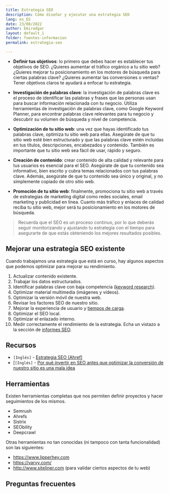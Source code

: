 ```yaml
---
title: Estrategia SEO
description: Cómo diseñar y ejecutar una estrategia SEO
lang: es_ES
date: 23/08/2022
author: Emirodgar
layout: default_1
folder: fuentes-informacion
permalink: estrategia-seo

---
```



- **Definir tus objetivos**: lo primero que debes hacer es establecer tus objetivos de SEO. ¿Quieres aumentar el tráfico orgánico a tu sitio web? ¿Quieres mejorar tu posicionamiento en los motores de búsqueda para ciertas palabras clave? ¿Quieres aumentar las conversiones o ventas? Tener objetivos claros te ayudará a enfocar tu estrategia.

- **Investigación de palabras clave**: la investigación de palabras clave es el proceso de identificar las palabras y frases que las personas usan para buscar información relacionada con tu negocio. Utiliza herramientas de investigación de palabras clave, como Google Keyword Planner, para encontrar palabras clave relevantes para tu negocio y descubrir su volumen de búsqueda y nivel de competencia.

- **Optimización de tu sitio web**: una vez que hayas identificado tus palabras clave, optimiza tu sitio web para ellas. Asegúrate de que tu sitio web esté bien estructurado y que las palabras clave estén incluidas en tus títulos, descripciones, encabezados y contenido. También es importante que tu sitio web sea fácil de usar, rápido y seguro.

- **Creación de contenido**: crear contenido de alta calidad y relevante para tus usuarios es esencial para el SEO. Asegúrate de que tu contenido sea informativo, bien escrito y cubra temas relacionados con tus palabras clave. Además, asegúrate de que tu contenido sea único y original, y no simplemente copiado de otro sitio web.

- **Promoción de tu sitio web**: finalmente, promociona tu sitio web a través de estrategias de marketing digital como redes sociales, email marketing y publicidad en línea. Cuanto más tráfico y enlaces de calidad reciba tu sitio web, mejor será tu posicionamiento en los motores de búsqueda.

> Recuerda que el SEO es un proceso continuo, por lo que deberás seguir monitorizando y ajustando tu estrategia con el tiempo para asegurarte de que estás obteniendo los mejores resultados posibles.


## Mejorar una estrategia SEO existente

Cuando trabajamos una estrategia que está en curso, hay algunos aspectos que podemos optimizar para mejorar su rendimiento.

 1. Actualizar contenido existente.
 2. Trabajar los datos estructurados.
 3. Identificar palabras clave con baja competencia ([keyword research](https://chuletaseo.com/keyword-research)).
 4. Optimizar material multimedia (imágenes y vídeos).
 5. Optimizar la versión móvil de nuestra web.
 6. Revisar los factores SEO de nuestro sitio.
 7. Mejorar la experiencia de usuario y [tiempos de carga](https://chuletaseo.com/optimizar-tiempo-carga).
 8. Optimizar el SEO local.
 9. Optimizar el enlazado interno.
 10. Medir correctamente el rendimiento de la estrategia. Echa un vistazo a la sección de [informes SEO](https://chuletaseo.com/informes-seo).


<section id="cs_recursos"></section>

## Recursos

- `[Inglés]` - [Estrategia SEO (Ahref)](https://ahrefs.com/blog/orchard-seo-strategy/)
- [`[Inglés]` - [Por qué invertir en SEO antes que optimizar la conversión de nuestro sitio es una mala idea](https://lukecarthy.com/blog/why-investing-in-seo-without-first-optimising-conversion-is-a-poor-choice/)


<section id="cs_herramientas"></section>

## Herramientas

Existen herramientas completas que nos permiten definir proyectos y hacer seguimientos de los mismos.

- Semrush
- Ahrefs
- Sistrix
- SEObility 
- Deepcrawl

Otras herramientas no tan conocidas (ni tampoco con tanta funcionalidad) son las siguientes:

- https://www.lipperhey.com
- https://varvy.com/
- http://www.siteliner.com (para validar ciertos aspectos de tu web)


<section id="cs_pr"></section>

## Preguntas frecuentes

